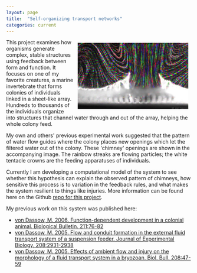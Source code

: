 ```yaml
---
layout: page
title:  "Self-organizing transport networks"
categories: current
---
```


<img src="/assets/Colony03NewChimFrontDay4_MaxFrameDifsAsRainbowPlusMedianFrames.jpg" alt="Bryozoan flow" style="float:right;width:300px;padding:10px">
This project examines how organisms generate complex, stable structures using feedback between form and function. It focuses on one of my favorite creatures, a marine invertebrate that forms colonies of individuals linked in a sheet-like array. Hundreds to thousands of the individuals organize into structures that channel water through and out of the array, helping the whole colony feed.

My own and others' previous experimental work suggested that the pattern of water flow guides where the colony places new openings which let the filtered water out of the colony. These 'chimney' openings are shown in the accompanying image. The rainbow streaks are flowing particles; the white tentacle crowns are the feeding apparatuses of individuals. 

Currently I am developing a computational model of the system to see whether this hypothesis can explain the observed pattern of chimneys, how sensitive this process is to variation in the feedback rules, and what makes the system resilient to things like injuries. More information can be found here on the Github [repo for this project](https://github.com/mvondassow/BryozoanModel2).

My previous work on this system was published here:

<ul>
<li>
<a href="http://www.journals.uchicago.edu/doi/abs/10.2307/4134580">
von Dassow, M. 2006. Function-dependent development in a colonial animal. Biological
Bulletin. 211:76-82
</a>
</li>
<li>
<a href="http://jeb.biologists.org/content/208/15/2931">
von Dassow, M. 2005. Flow and conduit formation in the external fluid transport system of a
suspension feeder. Journal of Experimental Biology, 208:2931-2938
</a>
</li>
<li>
<a href="http://www.journals.uchicago.edu/doi/abs/10.2307/3593100">
von Dassow, M. 2005. Effects of ambient flow and injury on the morphology of a fluid
transport system in a bryozoan. Biol. Bull. 208:47-59
</a>
</li>
</ul>
